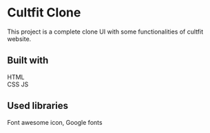 # Cultfit Clone
This project is a complete clone UI with some functionalities of cultfit website. 

## Built with
HTML <br>
CSS
JS

## Used libraries
Font awesome icon, Google fonts
